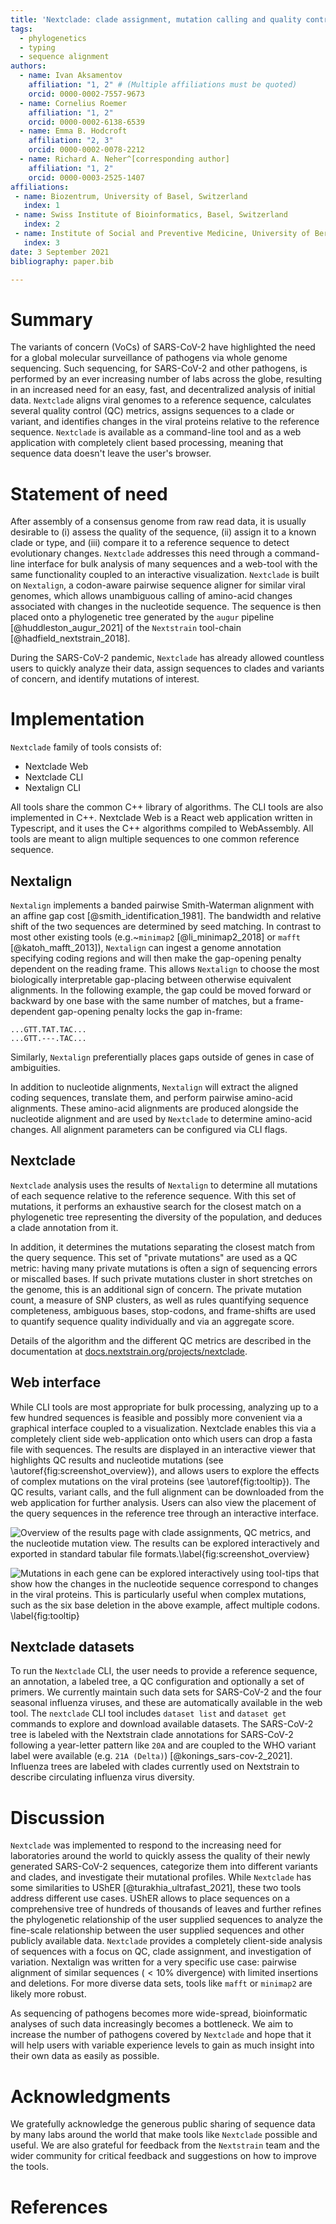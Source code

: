 ```yaml
---
title: 'Nextclade: clade assignment, mutation calling and quality control for viral genomes'
tags:
  - phylogenetics
  - typing
  - sequence alignment
authors:
  - name: Ivan Aksamentov
    affiliation: "1, 2" # (Multiple affiliations must be quoted)
    orcid: 0000-0002-7557-9673
  - name: Cornelius Roemer
    affiliation: "1, 2"
    orcid: 0000-0002-6138-6539
  - name: Emma B. Hodcroft
    affiliation: "2, 3"
    orcid: 0000-0002-0078-2212
  - name: Richard A. Neher^[corresponding author]
    affiliation: "1, 2"
    orcid: 0000-0003-2525-1407
affiliations:
 - name: Biozentrum, University of Basel, Switzerland
   index: 1
 - name: Swiss Institute of Bioinformatics, Basel, Switzerland
   index: 2
 - name: Institute of Social and Preventive Medicine, University of Bern, Bern, Switzerland
   index: 3
date: 3 September 2021
bibliography: paper.bib

---
```


# Summary

The variants of concern (VoCs) of SARS-CoV-2 have highlighted the need for a global molecular surveillance of pathogens via whole genome sequencing.
Such sequencing, for SARS-CoV-2 and other pathogens, is performed by an ever increasing number of labs across the globe, resulting in an increased need for an easy, fast, and decentralized analysis of initial data.
`Nextclade` aligns viral genomes to a reference sequence, calculates several quality control (QC) metrics, assigns sequences to a clade or variant, and identifies changes in the viral proteins relative to the reference sequence.
`Nextclade` is available as a command-line tool and as a web application with completely client based processing, meaning that sequence data doesn't leave the user's browser.


# Statement of need

After assembly of a consensus genome from raw read data, it is usually desirable to (i) assess the quality of the sequence, (ii) assign it to a known clade or type, and (iii) compare it to a reference sequence to detect evolutionary changes.
`Nextclade` addresses this need through a command-line interface for bulk analysis of many sequences and a web-tool with the same functionality coupled to an interactive visualization.
`Nextclade` is built on `Nextalign`, a codon-aware pairwise sequence aligner for similar viral genomes, which allows unambiguous calling of amino-acid changes associated with changes in the nucleotide sequence.
The sequence is then placed onto a phylogenetic tree generated by the `augur` pipeline [@huddleston_augur_2021] of the `Nextstrain` tool-chain [@hadfield_nextstrain_2018].

During the SARS-CoV-2 pandemic, `Nextclade` has already allowed countless users to quickly analyze their data, assign sequences to clades and variants of concern, and identify mutations of interest.

# Implementation

`Nextclade` family of tools consists of:

 - Nextclade Web
 - Nextclade CLI
 - Nextalign CLI

All tools share the common C++ library of algorithms.
The CLI tools are also implemented in C++.
Nextclade Web is a React web application written in Typescript, and it uses the C++ algorithms compiled to WebAssembly.
All tools are meant to align multiple sequences to one common reference sequence.

## Nextalign

`Nextalign` implements a banded pairwise Smith-Waterman alignment with an affine gap cost [@smith_identification_1981].
The bandwidth and relative shift of the two sequences are determined by seed matching.
In contrast to most other existing tools (e.g.~`minimap2` [@li_minimap2_2018] or `mafft` [@katoh_mafft_2013]), `Nextalign` can ingest a genome annotation specifying coding regions and will then make the gap-opening penalty dependent on the reading frame.
This allows `Nextalign` to choose the most biologically interpretable gap-placing between otherwise equivalent alignments.
In the following example, the gap could be moved forward or backward by one base with the same number of matches, but a frame-dependent gap-opening penalty locks the gap in-frame:
```
...GTT.TAT.TAC...
...GTT.---.TAC...
```
Similarly, `Nextalign` preferentially places gaps outside of genes in case of ambiguities.

In addition to nucleotide alignments, `Nextalign` will extract the aligned coding sequences, translate them, and perform pairwise amino-acid alignments.
These amino-acid alignments are produced alongside the nucleotide alignment and are used by `Nextclade` to determine amino-acid changes.
All alignment parameters can be configured via CLI flags.

## Nextclade

`Nextclade` analysis uses the results of `Nextalign` to determine all mutations of each sequence relative to the reference sequence.
With this set of mutations, it performs an exhaustive search for the closest match on a phylogenetic tree representing the diversity of the population, and deduces a clade annotation from it.

In addition, it determines the mutations separating the closest match from the query sequence.
This set of "private mutations" are used as a QC metric: having many private mutations is often a sign of sequencing errors or miscalled bases.
If such private mutations cluster in short stretches on the genome, this is an additional sign of concern.
The private mutation count, a measure of SNP clusters, as well as rules quantifying sequence completeness, ambiguous bases, stop-codons, and frame-shifts are used to quantify sequence quality individually and via an aggregate score.

Details of the algorithm and the different QC metrics are described in the documentation at [docs.nextstrain.org/projects/nextclade](https://docs.nextstrain.org/projects/nextclade/en/stable/).

## Web interface

While CLI tools are most appropriate for bulk processing, analyzing up to a few hundred sequences is feasible and possibly more convenient via a graphical interface coupled to a visualization.
Nextclade enables this via a completely client side web-application onto which users can drop a fasta file with sequences.
The results are displayed in an interactive viewer that highlights QC results and nucleotide mutations (see \autoref{fig:screenshot_overview}), and allows users to explore the effects of complex mutations on the viral proteins (see \autoref{fig:tooltip}).
The QC results, variant calls, and the full alignment can be downloaded from the web application for further analysis.
Users can also view the placement of the query sequences in the reference tree through an interactive interface.

![Overview of the results page with clade assignments, QC metrics, and the nucleotide mutation view. The results can be explored interactively and exported in standard tabular file formats.\label{fig:screenshot_overview}](figures/overview.png)

![Mutations in each gene can be explored interactively using tool-tips that show how the changes in the nucleotide sequence correspond to changes in the viral proteins. This is particularly useful when complex mutations, such as the six base deletion in the above example, affect multiple codons. \label{fig:tooltip}](figures/tooltip.png)

## Nextclade datasets

To run the `Nextclade` CLI, the user needs to provide a reference sequence, an annotation, a labeled tree, a QC configuration and optionally a set of primers.
We currently maintain such data sets for SARS-CoV-2 and the four seasonal influenza viruses, and these are automatically available in the web tool.
The `nextclade` CLI tool includes `dataset list` and `dataset get` commands to explore and download available datasets.
The SARS-CoV-2 tree is labeled with the Nextstrain clade annotations for SARS-CoV-2 following a year-letter pattern like `20A` and are coupled to the WHO variant label were available (e.g. `21A (Delta)`) [@konings_sars-cov-2_2021].
Influenza trees are labeled with clades currently used on Nextstrain to describe circulating influenza virus diversity.


# Discussion

`Nextclade` was implemented to respond to the increasing need for laboratories around the world to quickly assess the quality of their newly generated SARS-CoV-2 sequences, categorize them into different variants and clades, and investigate their mutational profiles.
While `Nextclade` has some similarities to UShER [@turakhia_ultrafast_2021], these two tools address different use cases.
UShER allows to place sequences on a comprehensive tree of hundreds of thousands of leaves and further refines the phylogenetic relationship of the user supplied sequences to analyze the fine-scale relationship between the user supplied sequences and other publicly available data.
`Nextclade` provides a completely client-side analysis of sequences with a focus on QC, clade assignment, and investigation of variation.
Nextalign was written for a very specific use case: pairwise alignment of similar sequences ($<10\%$ divergence) with limited insertions and deletions.
For more diverse data sets, tools like `mafft` or `minimap2` are likely more robust.

As sequencing of pathogens becomes more wide-spread, bioinformatic analyses of such data increasingly becomes a bottleneck.
We aim to increase the number of pathogens covered by `Nextclade` and hope that it will help users with variable experience levels to gain as much insight into their own data as easily as possible.


# Acknowledgments

We gratefully acknowledge the generous public sharing of sequence data by many labs around the world that make tools like `Nextclade` possible and useful.
We are also grateful for feedback from the `Nextstrain` team and the wider community for critical feedback and suggestions on how to improve the tools.

# References
